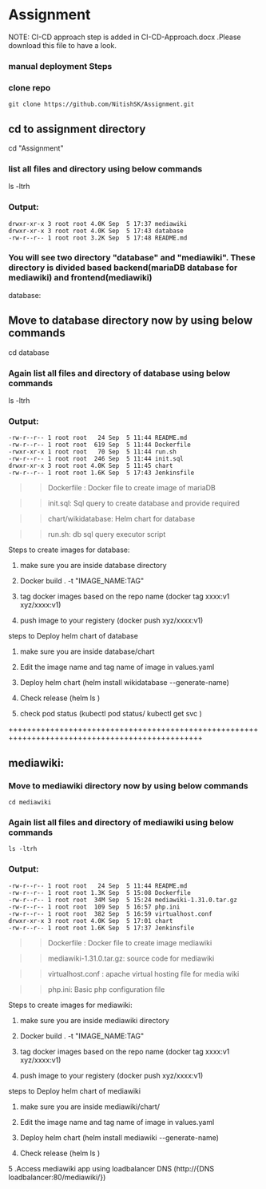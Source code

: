 # Assignment
NOTE: CI-CD approach step is added in CI-CD-Approach.docx .Please download this file to have a look. 

### manual deployment Steps

### clone repo
    git clone https://github.com/NitishSK/Assignment.git

## cd to assignment directory
   cd "Assignment"

### list all files and directory using below commands

   ls -ltrh

### Output:
```
drwxr-xr-x 3 root root 4.0K Sep  5 17:37 mediawiki
drwxr-xr-x 3 root root 4.0K Sep  5 17:43 database
-rw-r--r-- 1 root root 3.2K Sep  5 17:48 README.md
```

### You will see two directory "database" and "mediawiki". These directory is divided based backend(mariaDB database for mediawiki) and frontend(mediawiki)

   database:

## Move to database directory now by using below commands

  cd database

### Again list all files and directory of database using below commands

  ls -ltrh

### Output:
```
-rw-r--r-- 1 root root   24 Sep  5 11:44 README.md
-rw-r--r-- 1 root root  619 Sep  5 11:44 Dockerfile
-rwxr-xr-x 1 root root   70 Sep  5 11:44 run.sh
-rw-r--r-- 1 root root  246 Sep  5 11:44 init.sql
drwxr-xr-x 3 root root 4.0K Sep  5 11:45 chart
-rw-r--r-- 1 root root 1.6K Sep  5 17:43 Jenkinsfile
```

>> Dockerfile : Docker file to create image of mariaDB

>> init.sql: Sql query to create database and provide required 

>> chart/wikidatabase: Helm chart for database

>> run.sh: db sql query executor script 


Steps to create images for database:

1. make sure you are inside database directory

2. Docker build . -t "IMAGE_NAME:TAG"

3. tag docker images based on the repo name (docker tag xxxx:v1 xyz/xxxx:v1)

4. push image to your registery (docker push xyz/xxxx:v1)


steps to Deploy helm chart of database

1. make sure you are inside database/chart

2. Edit the image name and tag name of image in values.yaml

3. Deploy helm chart (helm install wikidatabase --generate-name)

4. Check release (helm ls )

5. check pod status (kubectl pod status/ kubectl get svc )

++++++++++++++++++++++++++++++++++++++++++++++++++++++++++++++++++++++++++++++++++++++++++++++++

## mediawiki:

### Move to mediawiki directory now by using below commands 

    cd mediawiki

### Again list all files and directory of mediawiki using below commands

    ls -ltrh

### Output:
```
-rw-r--r-- 1 root root   24 Sep  5 11:44 README.md
-rw-r--r-- 1 root root 1.3K Sep  5 15:08 Dockerfile
-rw-r--r-- 1 root root  34M Sep  5 15:24 mediawiki-1.31.0.tar.gz
-rw-r--r-- 1 root root  109 Sep  5 16:57 php.ini
-rw-r--r-- 1 root root  382 Sep  5 16:59 virtualhost.conf
drwxr-xr-x 3 root root 4.0K Sep  5 17:01 chart
-rw-r--r-- 1 root root 1.6K Sep  5 17:37 Jenkinsfile
```

>> Dockerfile : Docker file to create image mediawiki

>> mediawiki-1.31.0.tar.gz: source code for mediawiki

>> virtualhost.conf : apache virtual hosting file for media wiki

>> php.ini: Basic php configuration file 

Steps to create images for mediawiki:

1. make sure you are inside mediawiki directory

2. Docker build . -t "IMAGE_NAME:TAG"

3. tag docker images based on the repo name (docker tag xxxx:v1 xyz/xxxx:v1)

4. push image to your registery (docker push xyz/xxxx:v1)


steps to Deploy helm chart of mediawiki

1. make sure you are inside mediawiki/chart/

2. Edit the image name and tag name of image in values.yaml

3. Deploy helm chart (helm install mediawiki --generate-name)

4. Check release (helm ls )

5 .Access mediawiki app using loadbalancer DNS (http://{DNS loadbalancer:80/mediawiki/}) 
